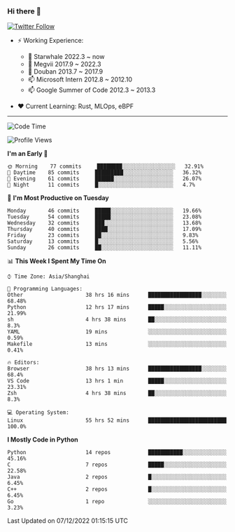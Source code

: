 ### Hi there 👋

[![Twitter Follow](https://img.shields.io/twitter/follow/tianweidut?style=social)](https://twitter.com/tianweidut)

- ⚡ Working Experience:
  - 🔭 Starwhale 2022.3 ~ now
  - 🌱 Megvii 2017.9 ~ 2022.3
  - 🌱 Douban 2013.7 ~ 2017.9
  - 📫 Microsoft Intern 2012.8 ~ 2012.10
  - 📫 Google Summer of Code 2012.3 ~ 2013.3

- ❤️ Current Learning: Rust, MLOps, eBPF

---
<!--START_SECTION:waka-->
![Code Time](http://img.shields.io/badge/Code%20Time-3%2C482%20hrs%2024%20mins-blue)

![Profile Views](http://img.shields.io/badge/Profile%20Views-0-blue)

**I'm an Early 🐤** 

```text
🌞 Morning    77 commits     ████████░░░░░░░░░░░░░░░░░   32.91% 
🌆 Daytime    85 commits     █████████░░░░░░░░░░░░░░░░   36.32% 
🌃 Evening    61 commits     ██████░░░░░░░░░░░░░░░░░░░   26.07% 
🌙 Night      11 commits     █░░░░░░░░░░░░░░░░░░░░░░░░   4.7%

```
📅 **I'm Most Productive on Tuesday** 

```text
Monday       46 commits     █████░░░░░░░░░░░░░░░░░░░░   19.66% 
Tuesday      54 commits     █████░░░░░░░░░░░░░░░░░░░░   23.08% 
Wednesday    32 commits     ███░░░░░░░░░░░░░░░░░░░░░░   13.68% 
Thursday     40 commits     ████░░░░░░░░░░░░░░░░░░░░░   17.09% 
Friday       23 commits     ██░░░░░░░░░░░░░░░░░░░░░░░   9.83% 
Saturday     13 commits     █░░░░░░░░░░░░░░░░░░░░░░░░   5.56% 
Sunday       26 commits     ██░░░░░░░░░░░░░░░░░░░░░░░   11.11%

```


📊 **This Week I Spent My Time On** 

```text
⌚︎ Time Zone: Asia/Shanghai

💬 Programming Languages: 
Other                    38 hrs 16 mins      █████████████████░░░░░░░░   68.48% 
Python                   12 hrs 17 mins      █████░░░░░░░░░░░░░░░░░░░░   21.99% 
sh                       4 hrs 38 mins       ██░░░░░░░░░░░░░░░░░░░░░░░   8.3% 
YAML                     19 mins             ░░░░░░░░░░░░░░░░░░░░░░░░░   0.59% 
Makefile                 13 mins             ░░░░░░░░░░░░░░░░░░░░░░░░░   0.41%

🔥 Editors: 
Browser                  38 hrs 13 mins      █████████████████░░░░░░░░   68.4% 
VS Code                  13 hrs 1 min        █████░░░░░░░░░░░░░░░░░░░░   23.31% 
Zsh                      4 hrs 38 mins       ██░░░░░░░░░░░░░░░░░░░░░░░   8.3%

💻 Operating System: 
Linux                    55 hrs 52 mins      █████████████████████████   100.0%

```

**I Mostly Code in Python** 

```text
Python                   14 repos            ███████████░░░░░░░░░░░░░░   45.16% 
C                        7 repos             █████░░░░░░░░░░░░░░░░░░░░   22.58% 
Java                     2 repos             █░░░░░░░░░░░░░░░░░░░░░░░░   6.45% 
C++                      2 repos             █░░░░░░░░░░░░░░░░░░░░░░░░   6.45% 
Go                       1 repo              ░░░░░░░░░░░░░░░░░░░░░░░░░   3.23%

```



 Last Updated on 07/12/2022 01:15:15 UTC
<!--END_SECTION:waka-->